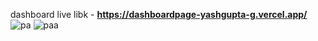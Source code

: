 dashboard live libk - **https://dashboardpage-yashgupta-g.vercel.app/**
![pa](https://github.com/yashgupta-g/dashboard/assets/52443096/ae9a0b4f-3a53-49e4-9697-de80931cc52b)
![paa](https://github.com/yashgupta-g/dashboard/assets/52443096/6728773a-76f3-4909-9208-6c16174d3ae2)
